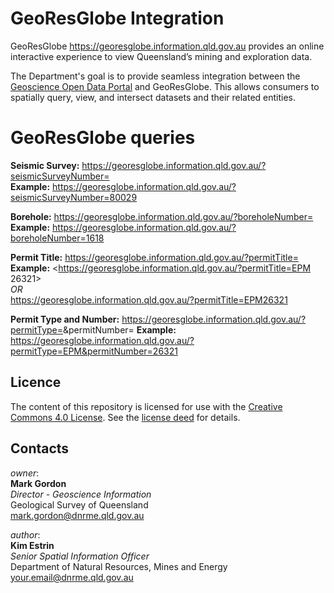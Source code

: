 # GeoResGlobe Integration
GeoResGlobe https://georesglobe.information.qld.gov.au provides an online interactive experience to view Queensland’s mining and exploration data.

The Department's goal is to provide seamless integration between the [Geoscience Open Data Portal](https://geoscience.data.qld.gov.au) and GeoResGlobe. This allows consumers to spatially query, view, and intersect datasets and their related entities.

# GeoResGlobe queries

**Seismic Survey:** https://georesglobe.information.qld.gov.au/?seismicSurveyNumber=<Survey Number>  
**Example:** https://georesglobe.information.qld.gov.au/?seismicSurveyNumber=80029  

**Borehole:** https://georesglobe.information.qld.gov.au/?boreholeNumber=<bore no>  
**Example:** https://georesglobe.information.qld.gov.au/?boreholeNumber=1618  

**Permit Title:** https://georesglobe.information.qld.gov.au/?permitTitle=<permit title>  
**Example:** <https://georesglobe.information.qld.gov.au/?permitTitle=EPM 26321>  
_OR_  
https://georesglobe.information.qld.gov.au/?permitTitle=EPM26321  

**Permit Type and Number:** https://georesglobe.information.qld.gov.au/?permitType=<permit type>&permitNumber=<permit number>
**Example:** https://georesglobe.information.qld.gov.au/?permitType=EPM&permitNumber=26321 

## Licence
The content of this repository is licensed for use with the [Creative Commons 4.0 License](https://creativecommons.org/licenses/by/4.0/). See the [license deed](LICENSE) for details.

## Contacts 
*owner*:  
**Mark Gordon**  
*Director - Geoscience Information*  
Geological Survey of Queensland  
<mark.gordon@dnrme.qld.gov.au>  

*author*:  
**Kim Estrin**  
*Senior Spatial Information Officer*  
Department of Natural Resources, Mines and Energy   
<your.email@dnrme.qld.gov.au>
